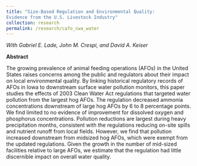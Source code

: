 ```yaml
---
title: "Size-Based Regulation and Environmental Quality:
Evidence from the U.S. Livestock Industry"
collection: research
permalink: /research/cafo_cwa_water
---
```


_With Gabriel E. Lade, John M. Crespi, and David A. Keiser_

<!--
<center>
  <img src="/images/evam_value_contributions.png" width="400"/>
</center>
-->

**Abstract**

The growing prevalence of animal feeding operations (AFOs) in the United States raises concerns among the public and regulators about their impact on local environmental quality. By linking historical regulatory records of AFOs in Iowa to downstream surface water pollution monitors, this paper studies the effects of 2003 Clean Water Act regulations that targeted water pollution from the largest hog AFOs. The regulation decreased ammonia concentrations downstream of large hog AFOs by 6 to 8 percentage points. We find limited to no evidence of improvement for dissolved oxygen and phosphorus concentrations. Pollution reductions are largest during heavy precipitation months, consistent with the regulations reducing on-site spills and nutrient runoff from local fields. However, we find that pollution increased downstream from midsized hog AFOs, which were exempt from the updated regulations. Given the growth in the number of mid-sized facilities relative to large AFOs, we estimate that the regulation had little discernible impact on overall water quality.


<!---
excerpt: 'This paper is about the number 1. The number 2 is left for future work.'
date: 2009-10-01
venue: 'Journal 1'
paperurl: 'http://academicpages.github.io/files/paper1.pdf'
citation: 'Your Name, You. (2009). &quot;Paper Title Number 1.&quot; <i>Journal 1</i>. 1(1).'
--->
